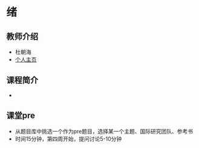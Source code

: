 # 绪
## 教师介绍
* 杜朝海
* [个人主页](scholar.pku.edu.cn.dch)
## 课程简介
*
## 课堂pre
* 从题目库中挑选一个作为pre题目，选择某一个主题、国际研究团队、参考书
* 时间15分钟，第四周开始，提问讨论5-10分钟
